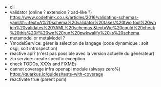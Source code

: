- cli
- validator (online ? extension ? xsd-like ?) https://www.codethink.co.uk/articles/2016/validating-schemas-yaml/#:~:text=A%20schema%20validator%20takes%20two,tool%20which%20validates%20YAML%20schemas.&text=We%20could%20check%20this%20if%20we%20run%20pwkwalify%20-s%20schema.
- metamodel or metaModel ?
- YmodelService: gérer la sélection de langage (code dynamique : soit osgi, soit introspection)
- reactive api? (n'est pas possible avec la version actuelle du générateur)
- zip service: create specific exception
- check TODOs, XXXs and FIXMEs
- cannot coverage infra openapi module (always zero%) https://quarkus.io/guides/tests-with-coverage
- reactivate <failBuildOnAnyVulnerability>true</failBuildOnAnyVulnerability> (parent pom)
